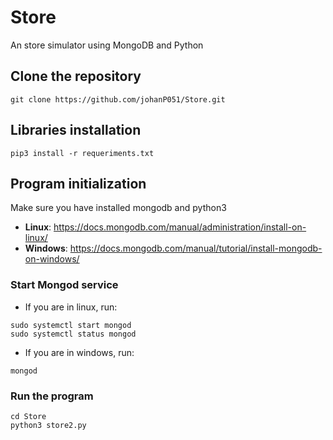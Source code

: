 # Store
An store simulator using MongoDB and Python

## Clone the repository
```
git clone https://github.com/johanP051/Store.git
```

## Libraries installation
```
pip3 install -r requeriments.txt
```

## Program initialization
Make sure you have installed mongodb and python3

* **Linux**: https://docs.mongodb.com/manual/administration/install-on-linux/
* **Windows**: https://docs.mongodb.com/manual/tutorial/install-mongodb-on-windows/

### Start Mongod service

* If you are in linux, run:
```
sudo systemctl start mongod
sudo systemctl status mongod

```
* If you are in windows, run:
```
mongod
```

### Run the program
```
cd Store
python3 store2.py
```
